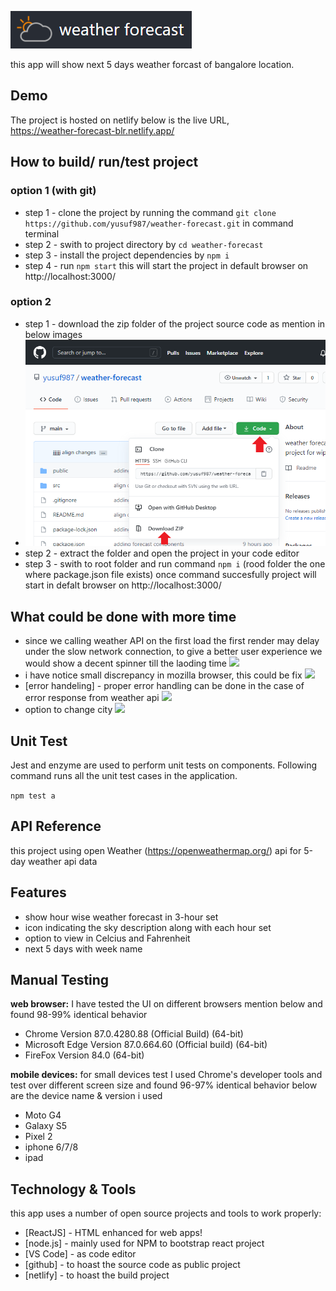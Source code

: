 ![image info](./src/images/weather.PNG)  

this app will show next 5 days weather forcast of bangalore location.

## Demo
The project is hosted on netlify  below is the live URL,  
https://weather-forecast-blr.netlify.app/

## How to build/ run/test project
### option 1 (with git)
- step 1 - clone the project by running the command ``` git clone https://github.com/yusuf987/weather-forecast.git ``` in command terminal
- step 2 - swith to project directory by ``` cd weather-forecast ```
- step 3 - install the project dependencies by ``` npm i ```
- step 4 - run ``` npm start ``` this will start the project in default browser on http://localhost:3000/

### option 2 
- step 1 - download the zip folder of the project source code as mention in below images
- ![image info](./src/images/download_zip.png) 
- step 2 - extract the folder and open the project in your code editor
- step 3 - swith to root folder and run command ``` npm i ``` (rood folder the one where package.json file exists) once command succesfully project will start in defalt browser on http://localhost:3000/


## What could be done with more time

- since we calling weather API on the first load the first render may delay under the slow network connection, to give a better user experience we would show a decent spinner till the laoding time  ![](https://img.shields.io/badge/-UX:enhancement-1aba75.svg)
- i have notice small discrepancy in mozilla browser, this could be fix ![](https://img.shields.io/badge/-UI:bug-e35f42.svg)
- [error handeling] - proper error handling can be done in the case of error response from weather api ![](https://img.shields.io/badge/-bug-e35f42.svg)
- option to change city ![](https://img.shields.io/badge/-feature-338ef5.svg)

## Unit Test
Jest and enzyme are used to perform unit tests on components.
Following command runs all the unit test cases in the application.  

``` npm test a ```

## API Reference
this project using open Weather (https://openweathermap.org/) api for 5-day weather api data

## Features

- show hour wise weather forecast in 3-hour set  
- icon indicating the sky description along with each hour set
- option to view in Celcius and Fahrenheit 
- next 5 days with week name 

## Manual Testing
**web browser:** I have tested the UI on different browsers mention below and found 98-99% identical behavior 

 - Chrome Version 87.0.4280.88 (Official Build) (64-bit)
 - Microsoft Edge Version 87.0.664.60 (Official build) (64-bit)
 - FireFox Version 84.0 (64-bit)

**mobile devices:** for small devices test I used Chrome's developer tools and test over different screen size and found 96-97% identical behavior  below are the device name & version i used 

 - Moto G4
 - Galaxy S5
 - Pixel 2
 - iphone 6/7/8
 - ipad

## Technology & Tools

this app uses a number of open source projects and tools to work properly:

- [ReactJS] - HTML enhanced for web apps!
- [node.js] - mainly used for NPM to bootstrap react project
- [VS Code] - as code editor
- [github] - to hoast the source code as public project
- [netlify] - to hoast the build project 







